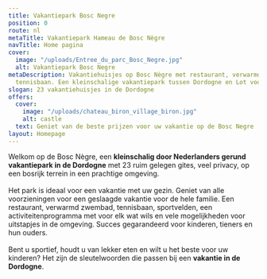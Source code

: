```yaml
---
title: Vakantiepark Bosc Negre
position: 0
route: nl
metaTitle: Vakantiepark Hameau de Bosc Nègre
navTitle: Home pagina
cover:
  image: "/uploads/Entree_du_parc_Bosc_Negre.jpg"
  alt: Vakantiepark Bosc Negre
metaDescription: Vakantiehuisjes op Bosc Nègre met restaurant, verwarmd zwembad en
  tennisbaan. Een kleinschalige vakantiepark tussen Dordogne en Lot voor het gezin
slogan: 23 vakantiehuisjes in de Dordogne
offers:
  cover:
    image: "/uploads/chateau_biron_village_biron.jpg"
    alt: castle
  text: Geniet van de beste prijzen voor uw vakantie op de Bosc Negre
layout: Homepage
---
```


Welkom op de Bosc Nègre, een **kleinschalig door Nederlanders gerund vakantiepark in de Dordogne** met 23 ruim gelegen gites, veel privacy, op een bosrijk terrein in een prachtige omgeving. \
\
Het park is ideaal voor een vakantie met uw gezin. Geniet van alle voorzieningen voor een geslaagde vakantie voor de hele familie. Een restaurant, verwarmd zwembad, tennisbaan, sportvelden, een activiteitenprogramma met voor elk wat wils en vele mogelijkheden voor uitstapjes in de omgeving. Succes gegarandeerd voor kinderen, tieners en hun ouders.\
\
Bent u sportief, houdt u van lekker eten en wilt u het beste voor uw kinderen? Het zijn de sleutelwoorden die passen bij een **vakantie in de Dordogne**.
